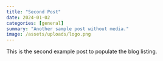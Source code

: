 ```yaml
---
title: "Second Post"
date: 2024-01-02
categories: [general]
summary: "Another sample post without media."
image: /assets/uploads/logo.png
---
```

This is the second example post to populate the blog listing.
